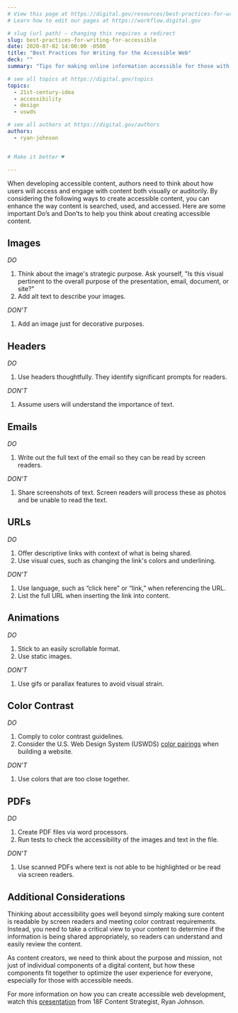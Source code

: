 ```yaml
---
# View this page at https://digital.gov/resources/best-practices-for-writing-for-accessible
# Learn how to edit our pages at https://workflow.digital.gov

# slug (url path) — changing this requires a redirect
slug: best-practices-for-writing-for-accessible
date: 2020-07-02 14:00:00 -0500
title: "Best Practices for Writing for the Accessible Web"
deck: ""
summary: "Tips for making online information accessible for those with auditory and visual needs."

# see all topics at https://digital.gov/topics
topics: 
  - 21st-century-idea
  - accessibility
  - design
  - uswds

# see all authors at https://digital.gov/authors
authors: 
  - ryan-johnson


# Make it better ♥

---
```


When developing accessible content, authors need to think about how users will access and engage with content both visually or auditorily. By considering the following ways to create accessible content, you can enhance the way content is searched, used, and accessed. Here are some important Do’s and Don’ts to help you think about creating accessible content.

## Images

*DO*

1. Think about the image's strategic purpose. Ask yourself, "Is this visual pertinent to the overall purpose of the presentation, email, document, or site?"
2. Add alt text to describe your images.

*DON'T*

1. Add an image just for decorative purposes.

## Headers

*DO*

1. Use headers thoughtfully. They identify significant prompts for readers.

*DON'T*

1. Assume users will understand the importance of text.

## Emails

*DO*

1. Write out the full text of the email so they can be read by screen readers.

*DON'T*

1. Share screenshots of text. Screen readers will process these as photos and be unable to read the text.

## URLs

*DO*

1. Offer descriptive links with context of what is being shared.
2. Use visual cues, such as changing the link's colors and underlining.

*DON'T*

1. Use language, such as “click here” or “link,” when referencing the URL.
2. List the full URL when inserting the link into content.

## Animations

*DO*

1. Stick to an easily scrollable format.
2. Use static images.

*DON'T*

1. Use gifs or parallax features to avoid visual strain.
  
## Color Contrast

*DO*

1. Comply to color contrast guidelines.
2. Consider the U.S. Web Design System (USWDS) [color pairings](https://designsystem.digital.gov/design-tokens/color/overview/#color-and-accessibility) when building a website.

*DON'T*

1. Use colors that are too close together.

## PDFs

*DO*

1. Create PDF files via word processors.
2. Run tests to check the accessibility of the images and text in the file.

*DON'T*

1. Use scanned PDFs where text is not able to be highlighted or be read via screen readers.

## Additional Considerations

Thinking about accessibility goes well beyond simply making sure content is readable by screen readers and meeting color contrast requirements. Instead, you need to take a critical view to your content to determine if the information is being shared appropriately, so readers can understand and easily review the content.

As content creators, we need to think about the purpose and mission, not just of individual components of a digital content, but how these components fit together to optimize the user experience for everyone, especially for those with accessible needs.

For more information on how you can create accessible web development, watch this [presentation](https://digital.gov/event/2020/03/20/writing-for-accessible-web/) from 18F Content Strategist, Ryan Johnson.
